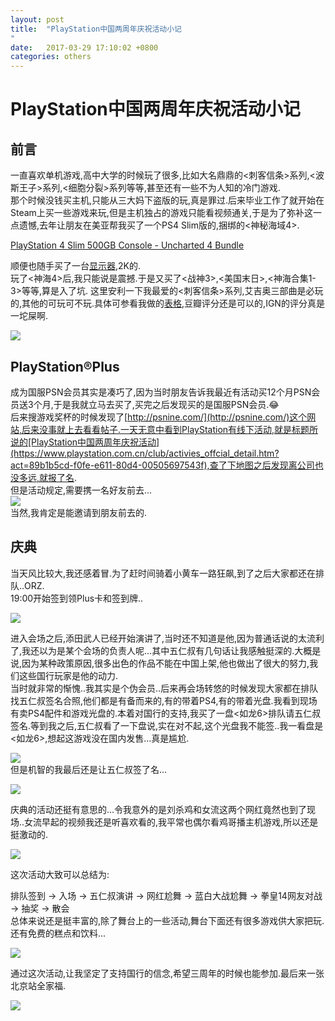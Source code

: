 ```yaml
---
layout: post
title:  "PlayStation中国两周年庆祝活动小记
"
date:   2017-03-29 17:10:02 +0800
categories: others
---
```


# PlayStation中国两周年庆祝活动小记

## 前言  
一直喜欢单机游戏,高中大学的时候玩了很多,比如大名鼎鼎的<刺客信条>系列,<波斯王子>系列,<细胞分裂>系列等等,甚至还有一些不为人知的冷门游戏.  
那个时候没钱买主机,只能从三大妈下盗版的玩,真是罪过.后来毕业工作了就开始在Steam上买一些游戏来玩,但是主机独占的游戏只能看视频通关,于是为了弥补这一点遗憾,去年让朋友在美亚帮我买了一个PS4 Slim版的,捆绑的<神秘海域4>.  

[PlayStation 4 Slim 500GB Console - Uncharted 4 Bundle](https://www.amazon.com/PlayStation-Slim-500GB-Console-Uncharted-Bundle/dp/B01LRLJV28/ref=sr_1_1?ie=UTF8&qid=1491374264&sr=8-1&keywords=PS4&th=1)  
  
顺便也随手买了一台[显示器](https://item.jd.com/1453819.html),2K的.  
玩了<神海4>后,我只能说是震撼.于是又买了<战神3>,<美国末日>,<神海合集1-3>等等,算是入了坑.
这里安利一下我最爱的<刺客信条>系列,艾吉奥三部曲是必玩的,其他的可玩可不玩.具体可参看我做的[表格](http://oclnty4pg.bkt.clouddn.com/%E5%88%BA%E5%AE%A2%E4%BF%A1%E6%9D%A1.pdf),豆瓣评分还是可以的,IGN的评分真是一坨屎啊.     

![](http://oclnty4pg.bkt.clouddn.com/%E5%88%BA%E5%AE%A2%E4%BF%A1%E6%9D%A1-1.png)

## PlayStation®Plus  
成为国服PSN会员其实是凑巧了,因为当时朋友告诉我最近有活动买12个月PSN会员送3个月,于是我就立马去买了,买完之后发现买的是国服PSN会员.😂  
后来搜游戏奖杯的时候发现了[http://psnine.com/](http://psnine.com/)这个网站,后来没事就上去看看帖子.一天无意中看到PlayStation有线下活动,就是标题所说的[PlayStation中国两周年庆祝活动](https://www.playstation.com.cn/club/activies_offcial_detail.htm?act=89b1b5cd-f0fe-e611-80d4-00505697543f),查了下地图之后发现离公司也没多远,就报了名.  
但是活动规定,需要携一名好友前去...  
![](http://oclnty4pg.bkt.clouddn.com/CA5A2A90-995C-4F3F-A1DC-0D392A0769E9.png)  
当然,我肯定是能邀请到朋友前去的.  

## 庆典  
当天风比较大,我还感着冒.为了赶时间骑着小黄车一路狂飙,到了之后大家都还在排队..ORZ.    
19:00开始签到领Plus卡和签到牌..  

![](http://oclnty4pg.bkt.clouddn.com/IMG_4805.JPG)  

进入会场之后,添田武人已经开始演讲了,当时还不知道是他,因为普通话说的太流利了,我还以为是某个会场的负责人呢...其中五仁叔有几句话让我感触挺深的.大概是说,因为某种政策原因,很多出色的作品不能在中国上架,他也做出了很大的努力,我们这些国行玩家是他的动力.   
当时就非常的惭愧..我其实是个伪会员..后来再会场转悠的时候发现大家都在排队找五仁叔签名合照,他们都是有备而来的,有的带着PS4,有的带着光盘.我看到现场有卖PS4配件和游戏光盘的.本着对国行的支持,我买了一盘<如龙6>排队请五仁叔签名.等到我之后,五仁叔看了一下盘说,实在对不起,这个光盘我不能签..我一看盘是<如龙6>,想起这游戏没在国内发售...真是尴尬.  

![](http://oclnty4pg.bkt.clouddn.com/79A05EDC-370C-4C4E-86D1-5C72D9E55066.png)  
但是机智的我最后还是让五仁叔签了名...  

![](http://oclnty4pg.bkt.clouddn.com/IMG_4826.JPG)

庆典的活动还挺有意思的...令我意外的是刘杀鸡和女流这两个网红竟然也到了现场..女流早起的视频我还是听喜欢看的,我平常也偶尔看鸡哥播主机游戏,所以还是挺激动的.    

![](http://oclnty4pg.bkt.clouddn.com/IMG_4816.JPG)  

这次活动大致可以总结为:  

排队签到 → 入场 → 五仁叔演讲 → 网红尬舞 → 蓝白大战尬舞 → 拳皇14网友对战 → 抽奖 → 散会   
总体来说还是挺丰富的,除了舞台上的一些活动,舞台下面还有很多游戏供大家把玩.
还有免费的糕点和饮料...

![](http://oclnty4pg.bkt.clouddn.com/FullSizeRender%202.jpg)

通过这次活动,让我坚定了支持国行的信念,希望三周年的时候也能参加.最后来一张北京站全家福.

![](http://oclnty4pg.bkt.clouddn.com/%E5%8C%97%E4%BA%AC%20.jpg)

